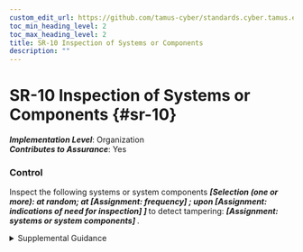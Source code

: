 ```yaml
---
custom_edit_url: https://github.com/tamus-cyber/standards.cyber.tamus.edu/tree/main/static/content/tamus.edu/TAMUS_profile.xml
toc_min_heading_level: 2
toc_max_heading_level: 2
title: SR-10 Inspection of Systems or Components
description: ""
---
```


# SR-10 Inspection of Systems or Components {#sr-10}

_**Implementation Level**_: Organization\
_**Contributes to Assurance**_: Yes

### Control

Inspect the following systems or system components <strong> <em>[Selection (one or more): at random; at <strong> <em>[Assignment: frequency]</em> </strong> ; upon <strong> <em>[Assignment: indications of need for inspection]</em> </strong> ]</em> </strong> to detect tampering: <strong> <em>[Assignment: systems or system components]</em> </strong>.

<details>
  <summary>Supplemental Guidance</summary>

The inspection of systems or systems components for tamper resistance and detection addresses physical and logical tampering and is applied to systems and system components removed from organization-controlled areas. Indications of a need for inspection include changes in packaging, specifications, factory location, or entity in which the part is purchased, and when individuals return from travel to high-risk locations.

</details>

